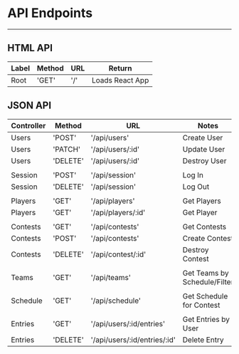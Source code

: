 # API Endpoints
---
## HTML API

| Label | Method | URL | Return |
|-------|--------|-----|--------|
|Root   | 'GET'  |'/'  | Loads React App|

## JSON API

|Controller|Method|URL|Notes|
|-|-|-|-|
|Users|'POST'|'/api/users'|Create User|
|Users|'PATCH'|'/api/users/:id'|Update User|
|Users|'DELETE'|'/api/users/:id'|Destroy User|
| | | | |
|Session|'POST'|'/api/session'|Log In|
|Session|'DELETE'|'/api/session'|Log Out|
| | | | |
|Players|'GET'|'/api/players'|Get Players|
|Players|'GET'|'/api/players/:id'|Get Player|
| | | | |
|Contests|'GET'|'/api/contests'|Get Contests|
|Contests|'POST'|'/api/contests'|Create Contest|
|Contests|'DELETE'|'/api/contest/:id'|Destroy Contest|
| | | | |
|Teams|'GET'|'/api/teams'|Get Teams by Schedule/Filter|
| | | | |
|Schedule|'GET'|'/api/schedule'|Get Schedule for Contest|
| | | | |
|Entries|'GET'|'/api/users/:id/entries'|Get Entries by User|
|Entries|'DELETE'|'/api/users/:id/entries/:id'|Delete Entry|
